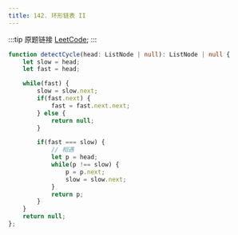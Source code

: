 ```yaml
---
title: 142. 环形链表 II
---
```

:::tip 原题链接
[LeetCode](https://leetcode-cn.com/problems/linked-list-cycle-ii/);
:::


```typescript
function detectCycle(head: ListNode | null): ListNode | null {
    let slow = head;
    let fast = head;

    while(fast) {
        slow = slow.next;
        if(fast.next) {
            fast = fast.next.next;
        } else {
            return null;
        }

        if(fast === slow) {
            // 相遇
            let p = head;
            while(p !== slow) {
                p = p.next;
                slow = slow.next;
            }
            return p;
        }
    }
    return null;
};
```
